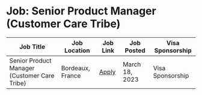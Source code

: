 # Job: Senior Product Manager (Customer Care Tribe)

| Job Title | Job Location | Job Link | Job Posted | Visa Sponsorship |
| --- | --- | --- | --- | --- |
| Senior Product Manager (Customer Care Tribe) | Bordeaux, France | [Apply](https://jobs.lever.co/backmarket/80a6cf17-1d55-492b-adc2-b75b2f7cf30d) | March 18, 2023 | Visa Sponsorship |
